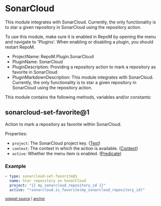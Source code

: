 # SonarCloud

This module integrates with SonarCloud. Currently, the only functionality is to star a given repository in SonarCloud using the repository action.

To use this module, make sure it is enabled in RepoM by opening the menu and navigate to 'Plugins'. When enabling or disabling a plugin, you should restart RepoM.

- ProjectName: RepoM.Plugin.SonarCloud
- PluginName: SonarCloud
- PluginDescription: Providing a repository action to mark a repository as favorite in SonarCloud
- PluginMarkdownDescription: This module integrates with SonarCloud. Currently, the only functionality is to star a given repository in SonarCloud using the repository action.

This module contains the following methods, variables and/or constants:

## sonarcloud-set-favorite@1

Action to mark a repository as favorite within SonarCloud.

Properties:

- `project`: The SonarCloud project key. ([Text](docs_new/repository_action_types.md#text))
- `context`: The context in which the action is available. ([Context](docs_new/repository_action_types.md#context))
- `active`: Whether the menu item is enabled. ([Predicate](docs_new/repository_action_types.md#predicate))

### Example

<!-- snippet: sonarcloud-set-favorite@1-scenario01 -->
<a id='snippet-sonarcloud-set-favorite@1-scenario01'></a>
```yaml
- type: sonarcloud-set-favorite@1
  name: Star repository on SonarCloud
  project: "{{ my_sonarcloud_repository_id }}"
  active: "!sonarcloud.is_favorite(my_sonarcloud_repository_id)"
```
<sup><a href='/tests/RepoM.Plugin.SonarCloud.Tests/ActionMenu/IntegrationTests/SonarCloudSetFavoriteV1Tests.SetFavoriteScenario01.testfile.yaml#L8-L15' title='Snippet source file'>snippet source</a> | <a href='#snippet-sonarcloud-set-favorite@1-scenario01' title='Start of snippet'>anchor</a></sup>
<!-- endSnippet -->


